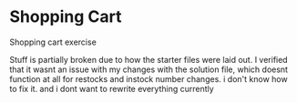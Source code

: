 # Shopping Cart
 Shopping cart exercise

 Stuff is partially broken due to how the starter files were laid out. I verified that it wasnt an issue with my changes with the solution file, which doesnt function at all for restocks and instock number changes. i don't know how to fix it. and i dont want to rewrite everything currently
